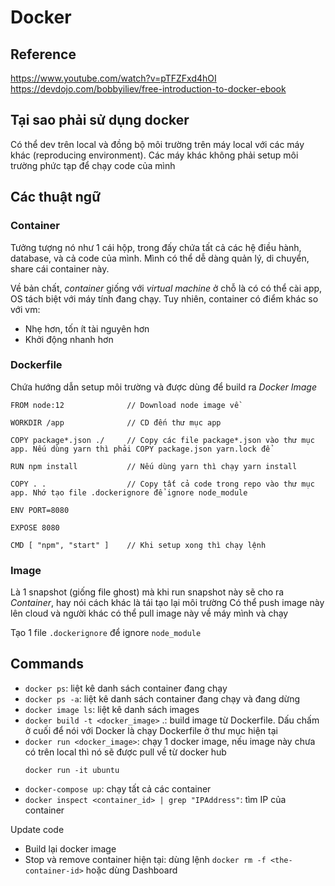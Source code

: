 # Docker

## Reference

<https://www.youtube.com/watch?v=pTFZFxd4hOI>
<https://devdojo.com/bobbyiliev/free-introduction-to-docker-ebook>

## Tại sao phải sử dụng docker

Có thể dev trên local và đồng bộ môi trường trên máy local với các máy khác (reproducing environment). Các máy khác không phải setup môi trường phức tạp để chạy code của mình

## Các thuật ngữ

### Container

Tưởng tượng nó như 1 cái hộp, trong đấy chứa tất cả các hệ điều hành, database, và cả code của mình. Mình có thể dễ dàng quản lý, di chuyển, share cái container này.

Về bản chất, *container* giống với *virtual machine* ở chỗ là có có thể cài app, OS tách biệt với máy tính đang chạy. Tuy nhiên, container có điểm khác so với vm:

- Nhẹ hơn, tốn ít tài nguyên hơn
- Khởi động nhanh hơn

### Dockerfile

Chứa hướng dẫn setup môi trường và được dùng để build ra *Docker Image*

```code
FROM node:12              // Download node image về

WORKDIR /app              // CD đến thư mục app

COPY package*.json ./     // Copy các file package*.json vào thư mục app. Nếu dùng yarn thì phải COPY package.json yarn.lock để

RUN npm install           // Nếu dùng yarn thì chạy yarn install

COPY . .                  // Copy tất cả code trong repo vào thư mục app. Nhớ tạo file .dockerignore để ignore node_module

ENV PORT=8080

EXPOSE 8080

CMD [ "npm", "start" ]    // Khi setup xong thì chạy lệnh
```

### Image

Là 1 snapshot (giống file ghost) mà khi run snapshot này sẽ cho ra *Container*, hay nói cách khác là tái tạo lại môi trường
Có thể push image này lên cloud và người khác có thể pull image này về máy mình và chạy

Tạo 1 file `.dockerignore` để ignore `node_module`

## Commands

- `docker ps`: liệt kê danh sách container đang chạy
- `docker ps -a`: liệt kê danh sách container đang chạy và đang dừng
- `docker image ls`: liệt kê danh sách images
- `docker build -t <docker_image>` .: build image từ Dockerfile. Dấu chấm ở cuối để nói với Docker là chạy Dockerfile ở thư mục hiện tại
- `docker run <docker_image>`: chạy 1 docker image, nếu image này chưa có trên local thì nó sẽ được pull về từ docker hub
  ```
  docker run -it ubuntu
  ```
- `docker-compose up`: chạy tất cả các container
- `docker inspect <container_id> | grep "IPAddress"`: tìm IP của container

Update code
- Build lại docker image
- Stop và remove container hiện tại: dùng lệnh `docker rm -f <the-container-id>` hoặc dùng Dashboard